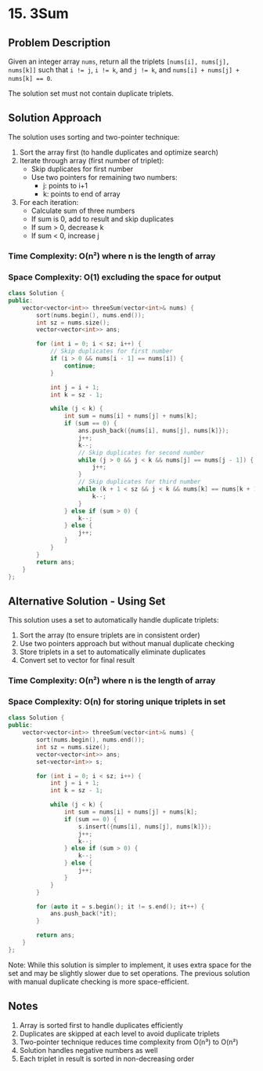 # 15. 3Sum

## Problem Description

Given an integer array `nums`, return all the triplets `[nums[i], nums[j], nums[k]]` such that `i != j`, `i != k`, and `j != k`, and `nums[i] + nums[j] + nums[k] == 0`.

The solution set must not contain duplicate triplets.

## Solution Approach

The solution uses sorting and two-pointer technique:

1. Sort the array first (to handle duplicates and optimize search)
2. Iterate through array (first number of triplet):
   - Skip duplicates for first number
   - Use two pointers for remaining two numbers:
     - j: points to i+1
     - k: points to end of array
3. For each iteration:
   - Calculate sum of three numbers
   - If sum is 0, add to result and skip duplicates
   - If sum > 0, decrease k
   - If sum < 0, increase j

### Time Complexity: O(n²) where n is the length of array

### Space Complexity: O(1) excluding the space for output

```cpp
class Solution {
public:
    vector<vector<int>> threeSum(vector<int>& nums) {
        sort(nums.begin(), nums.end());
        int sz = nums.size();
        vector<vector<int>> ans;

        for (int i = 0; i < sz; i++) {
            // Skip duplicates for first number
            if (i > 0 && nums[i - 1] == nums[i]) {
                continue;
            }

            int j = i + 1;
            int k = sz - 1;

            while (j < k) {
                int sum = nums[i] + nums[j] + nums[k];
                if (sum == 0) {
                    ans.push_back({nums[i], nums[j], nums[k]});
                    j++;
                    k--;
                    // Skip duplicates for second number
                    while (j > 0 && j < k && nums[j] == nums[j - 1]) {
                        j++;
                    }
                    // Skip duplicates for third number
                    while (k + 1 < sz && j < k && nums[k] == nums[k + 1]) {
                        k--;
                    }
                } else if (sum > 0) {
                    k--;
                } else {
                    j++;
                }
            }
        }
        return ans;
    }
};
```

## Alternative Solution - Using Set

This solution uses a set to automatically handle duplicate triplets:

1. Sort the array (to ensure triplets are in consistent order)
2. Use two pointers approach but without manual duplicate checking
3. Store triplets in a set to automatically eliminate duplicates
4. Convert set to vector for final result

### Time Complexity: O(n²) where n is the length of array

### Space Complexity: O(n) for storing unique triplets in set

```cpp
class Solution {
public:
    vector<vector<int>> threeSum(vector<int>& nums) {
        sort(nums.begin(), nums.end());
        int sz = nums.size();
        vector<vector<int>> ans;
        set<vector<int>> s;

        for (int i = 0; i < sz; i++) {
            int j = i + 1;
            int k = sz - 1;

            while (j < k) {
                int sum = nums[i] + nums[j] + nums[k];
                if (sum == 0) {
                    s.insert({nums[i], nums[j], nums[k]});
                    j++;
                    k--;
                } else if (sum > 0) {
                    k--;
                } else {
                    j++;
                }
            }
        }

        for (auto it = s.begin(); it != s.end(); it++) {
            ans.push_back(*it);
        }

        return ans;
    }
};
```

Note: While this solution is simpler to implement, it uses extra space for the set and may be slightly slower due to set operations. The previous solution with manual duplicate checking is more space-efficient.

## Notes

1. Array is sorted first to handle duplicates efficiently
2. Duplicates are skipped at each level to avoid duplicate triplets
3. Two-pointer technique reduces time complexity from O(n³) to O(n²)
4. Solution handles negative numbers as well
5. Each triplet in result is sorted in non-decreasing order
